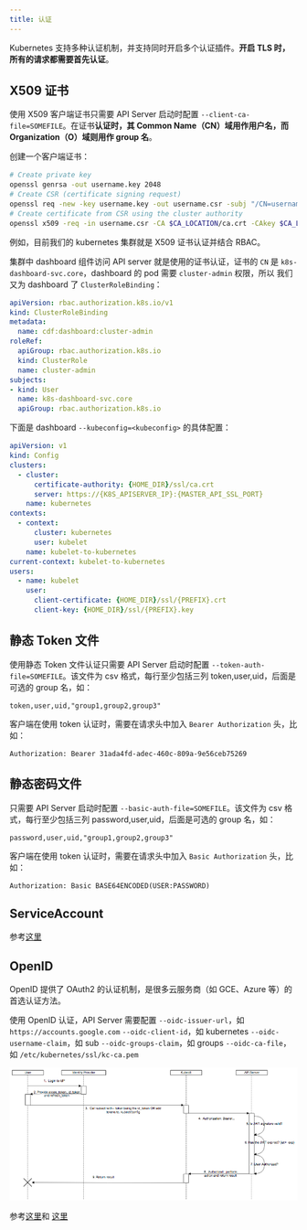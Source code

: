 ```yaml
---
title: 认证
---
```


Kubernetes 支持多种认证机制，并支持同时开启多个认证插件。**开启 TLS 时，所有的请求都需要首先认证**。

## X509 证书

使用 X509 客户端证书只需要 API Server 启动时配置 `--client-ca-file=SOMEFILE`。在证书**认证时，其 Common Name（CN）域用作用户名，而 Organization（O）域则用作 group 名**。

创建一个客户端证书：

```sh
# Create private key
openssl genrsa -out username.key 2048
# Create CSR (certificate signing request)
openssl req -new -key username.key -out username.csr -subj "/CN=username/O=group"
# Create certificate from CSR using the cluster authority
openssl x509 -req -in username.csr -CA $CA_LOCATION/ca.crt -CAkey $CA_LOCATION/ca.key -CAcreateserial -out username.crt -days 365
```

例如，目前我们的 kubernetes 集群就是 X509 证书认证并结合 RBAC。

集群中 dashboard 组件访问 API server 就是使用的证书认证，证书的 `CN` 是 `k8s-dashboard-svc.core`，dashboard 的 pod 需要 `cluster-admin` 权限，所以
我们又为 dashboard 了 `ClusterRoleBinding`：

```yml
apiVersion: rbac.authorization.k8s.io/v1
kind: ClusterRoleBinding
metadata:
  name: cdf:dashboard:cluster-admin
roleRef:
  apiGroup: rbac.authorization.k8s.io
  kind: ClusterRole
  name: cluster-admin
subjects:
- kind: User
  name: k8s-dashboard-svc.core
  apiGroup: rbac.authorization.k8s.io
```

下面是 dashboard `--kubeconfig=<kubeconfig>` 的具体配置：

```yml
apiVersion: v1
kind: Config
clusters:
  - cluster:
      certificate-authority: {HOME_DIR}/ssl/ca.crt
      server: https://{K8S_APISERVER_IP}:{MASTER_API_SSL_PORT}
    name: kubernetes
contexts:
  - context:
      cluster: kubernetes
      user: kubelet
    name: kubelet-to-kubernetes
current-context: kubelet-to-kubernetes
users:
  - name: kubelet
    user:
      client-certificate: {HOME_DIR}/ssl/{PREFIX}.crt
      client-key: {HOME_DIR}/ssl/{PREFIX}.key
```

## 静态 Token 文件

使用静态 Token 文件认证只需要 API Server 启动时配置 `--token-auth-file=SOMEFILE`。该文件为 csv 格式，每行至少包括三列 token,user,uid，后面是可选的 group 名，如：

```
token,user,uid,"group1,group2,group3"
```

客户端在使用 token 认证时，需要在请求头中加入 `Bearer Authorization` 头，比如：

```
Authorization: Bearer 31ada4fd-adec-460c-809a-9e56ceb75269
```

## 静态密码文件

只需要 API Server 启动时配置 `--basic-auth-file=SOMEFILE`。该文件为 csv 格式，每行至少包括三列 password,user,uid，后面是可选的 group 名，如：

```
password,user,uid,"group1,group2,group3"
```

客户端在使用 token 认证时，需要在请求头中加入 `Basic Authorization` 头，比如：

```
Authorization: Basic BASE64ENCODED(USER:PASSWORD)
```

## ServiceAccount

参考[这里](./service-account.html)

## OpenID

OpenID 提供了 OAuth2 的认证机制，是很多云服务商（如 GCE、Azure 等）的首选认证方法。

使用 OpenID 认证，API Server 需要配置
`--oidc-issuer-url`，如 `https://accounts.google.com`
`--oidc-client-id`，如 kubernetes
`--oidc-username-claim`，如 sub
`--oidc-groups-claim`，如 groups
`--oidc-ca-file`，如 `/etc/kubernetes/ssl/kc-ca.pem`

![](../../static/images/oidc.png)

参考[这里](https://www.ibm.com/developerworks/cn/cloud/library/cl-lo-openid-connect-kubernetes-authentication/index.html)和
[这里](https://www.ibm.com/developerworks/cn/cloud/library/cl-lo-openid-connect-kubernetes-authentication2/index.html)
